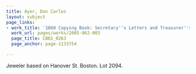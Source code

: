 ```yaml
---
title: Ayer, Don Carlos
layout: subject
page_links:
- work_title: '1860 Copying Book: Secretary''s Letters and Treasurer''s Letters, 2005.062.003  '
  work_url: pages/works/2005-062-003
  page_title: CB01_0263
  page_anchor: page-1133754

---
```

<p>Jeweler based on Hanover St. Boston. Lot 2094.</p>